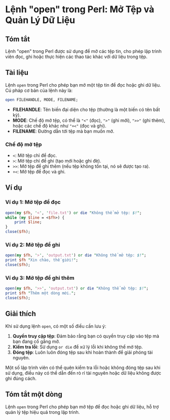 <!--
Meta Description: # Lệnh "open" trong Perl: Mở Tệp và Quản Lý Dữ Liệu ## Tóm tắt Lệnh "open" trong Perl được sử dụng để mở các tệp tin, cho phép lập trình viên đọc, ghi...
Meta Keywords: tệp, ghi, open, perl, đọc
-->

# Lệnh "open" trong Perl: Mở Tệp và Quản Lý Dữ Liệu

## Tóm tắt
Lệnh "open" trong Perl được sử dụng để mở các tệp tin, cho phép lập trình viên đọc, ghi hoặc thực hiện các thao tác khác với dữ liệu trong tệp.

## Tài liệu
Lệnh `open` trong Perl cho phép bạn mở một tệp tin để đọc hoặc ghi dữ liệu. Cú pháp cơ bản của lệnh này là:

```perl
open FILEHANDLE, MODE, FILENAME;
```

- **FILEHANDLE**: Tên biến đại diện cho tệp (thường là một biến có tên bất kỳ).
- **MODE**: Chế độ mở tệp, có thể là `"<"` (đọc), `">"` (ghi mới), `">>"` (ghi thêm), hoặc các chế độ khác như `"+<"` (đọc và ghi).
- **FILENAME**: Đường dẫn tới tệp mà bạn muốn mở.

### Chế độ mở tệp
- `<`: Mở tệp chỉ để đọc.
- `>`: Mở tệp chỉ để ghi (tạo mới hoặc ghi đè).
- `>>`: Mở tệp để ghi thêm (nếu tệp không tồn tại, nó sẽ được tạo ra).
- `+<`: Mở tệp để đọc và ghi.

## Ví dụ
### Ví dụ 1: Mở tệp để đọc
```perl
open(my $fh, '<', 'file.txt') or die "Không thể mở tệp: $!";
while (my $line = <$fh>) {
    print $line;
}
close($fh);
```

### Ví dụ 2: Mở tệp để ghi
```perl
open(my $fh, '>', 'output.txt') or die "Không thể mở tệp: $!";
print $fh "Xin chào, thế giới!";
close($fh);
```

### Ví dụ 3: Mở tệp để ghi thêm
```perl
open(my $fh, '>>', 'output.txt') or die "Không thể mở tệp: $!";
print $fh "Thêm một dòng mới.";
close($fh);
```

## Giải thích
Khi sử dụng lệnh `open`, có một số điều cần lưu ý:

1. **Quyền truy cập tệp**: Đảm bảo rằng bạn có quyền truy cập vào tệp mà bạn đang cố gắng mở.
2. **Kiểm tra lỗi**: Sử dụng `or die` để xử lý lỗi khi không thể mở tệp.
3. **Đóng tệp**: Luôn luôn đóng tệp sau khi hoàn thành để giải phóng tài nguyên.

Một số lập trình viên có thể quên kiểm tra lỗi hoặc không đóng tệp sau khi sử dụng, điều này có thể dẫn đến rò rỉ tài nguyên hoặc dữ liệu không được ghi đúng cách.

## Tóm tắt một dòng
Lệnh `open` trong Perl cho phép bạn mở tệp để đọc hoặc ghi dữ liệu, hỗ trợ quản lý tệp hiệu quả trong lập trình.